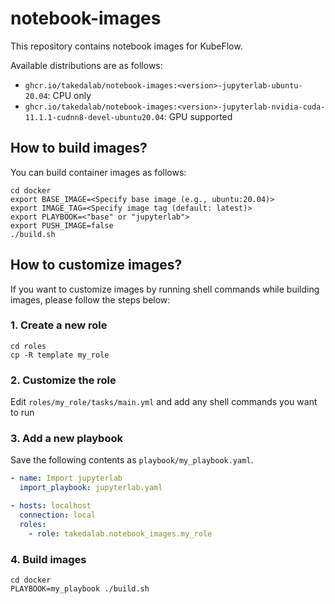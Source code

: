 # notebook-images

This repository contains notebook images for KubeFlow.

Available distributions are as follows:
 - `ghcr.io/takedalab/notebook-images:<version>-jupyterlab-ubuntu-20.04`: CPU only
 - `ghcr.io/takedalab/notebook-images:<version>-jupyterlab-nvidia-cuda-11.1.1-cudnn8-devel-ubuntu20.04`: GPU supported


## How to build images?

You can build container images as follows:

```shell
cd docker
export BASE_IMAGE=<Specify base image (e.g., ubuntu:20.04)>
export IMAGE_TAG=<Specify image tag (default: latest)>
export PLAYBOOK=<"base" or "jupyterlab">
export PUSH_IMAGE=false
./build.sh

```


## How to customize images?

If you want to customize images by running shell commands while building images, 
please follow the steps below:

### 1. Create a new role

```shell
cd roles
cp -R template my_role

```

### 2. Customize the role

Edit `roles/my_role/tasks/main.yml` and add any shell commands you want to run


### 3. Add a new playbook

Save the following contents as `playbook/my_playbook.yaml`.

```yaml
- name: Import jupyterlab
  import_playbook: jupyterlab.yaml

- hosts: localhost
  connection: local
  roles:
    - role: takedalab.notebook_images.my_role

```


### 4. Build images

```shell
cd docker
PLAYBOOK=my_playbook ./build.sh

```